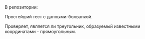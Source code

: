 В репозитории:

Простейший тест с данными-болванкой.

Проверяет, является ли треугольник, образуемый известными координатами - прямоугольным.